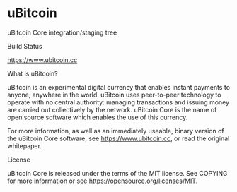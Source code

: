 # uBitcoin
uBitcoin Core integration/staging tree

Build Status

https://www.ubitcoin.cc

What is uBitcoin?

uBitcoin is an experimental digital currency that enables instant payments to anyone, anywhere in the world. uBitcoin uses peer-to-peer technology to operate with no central authority: managing transactions and issuing money are carried out collectively by the network. uBitcoin Core is the name of open source software which enables the use of this currency.

For more information, as well as an immediately useable, binary version of the uBitcoin Core software, see https://www.ubitcoin.cc, or read the original whitepaper.

License

uBitcoin Core is released under the terms of the MIT license. See COPYING for more information or see https://opensource.org/licenses/MIT.
